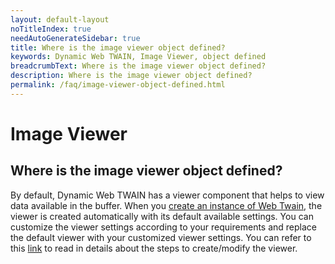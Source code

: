```yaml
---
layout: default-layout
noTitleIndex: true
needAutoGenerateSidebar: true
title: Where is the image viewer object defined?
keywords: Dynamic Web TWAIN, Image Viewer, object defined
breadcrumbText: Where is the image viewer object defined?
description: Where is the image viewer object defined?
permalink: /faq/image-viewer-object-defined.html
---
```


# Image Viewer

## Where is the image viewer object defined?

By default, Dynamic Web TWAIN has a viewer component that helps to view data available in the buffer. When you <a href="{{site.indepth}}features/initialize.html#creating-the-webtwain-instance" target="_blank">create an instance of Web Twain</a>, the viewer is created automatically with its default available settings. You can customize the viewer settings according to your requirements and replace the default viewer with your customized viewer settings.
You can refer to this <a href="{{site.indepth}}features/viewer.html#create-the-viewer" target="_blank">link</a> to read in details about the steps to create/modify the viewer.
